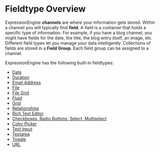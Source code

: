 <!--
    This source file is part of the open source project
    ExpressionEngine User Guide (https://github.com/ExpressionEngine/ExpressionEngine-User-Guide)

    @link      https://expressionengine.com/
    @copyright Copyright (c) 2003-2020, Packet Tide, LLC (https://ellislab.com)
    @license   https://expressionengine.com/license Licensed under Apache License, Version 2.0
-->

# Fieldtype Overview

ExpressionEngine **channels** are where your information gets stored. Within a channel you will typically find **field**. A field is a container that holds a specific type of information. For example, if you have a blog channel, you might have fields for the date, the title, the blog entry itself, an image, etc. Different field types let you manage your data intelligently. Collections of fields are stored in a **Field Group**. Each field group can be assigned to a channel.

ExpressionEngine has the following built-in fieldtypes:

- [Date](fieldtypes/date.md)
- [Duration](fieldtypes/duration.md)
- [Email Address](fieldtypes/email-address.md)
- [File](fieldtypes/file.md)
- [File Grid](fieldtypes/file-grid.md)
- [Fluid](fieldtypes/fluid.md)
- [Grid](fieldtypes/grid.md)
- [Relationships](fieldtypes/relationships.md)
- [Rich Text Editor](fieldtypes/rte.md)
- [Checkboxes, Radio Buttons, Select, Multiselect](fieldtypes/select.md)
- [Color Picker](fieldtypes/colorpicker.md)
- [Text Input](fieldtypes/text.md)
- [Textarea](fieldtypes/textarea.md)
- [Toggle](fieldtypes/toggle.md)
- [URL](fieldtypes/url.md)
